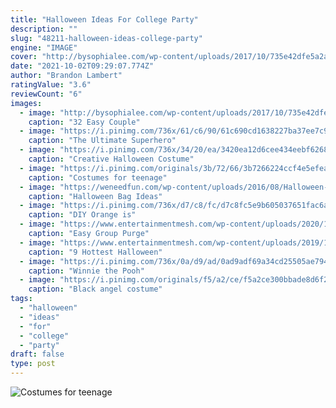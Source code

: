 ```yaml
---
title: "Halloween Ideas For College Party"
description: ""
slug: "48211-halloween-ideas-college-party"
engine: "IMAGE"
cover: "http://bysophialee.com/wp-content/uploads/2017/10/735e42dfe5a2ac27e2bbc100ee77be80.jpg"
date: "2021-10-02T09:29:07.774Z"
author: "Brandon Lambert"
ratingValue: "3.6"
reviewCount: "6"
images:
  - image: "http://bysophialee.com/wp-content/uploads/2017/10/735e42dfe5a2ac27e2bbc100ee77be80.jpg"
    caption: "32 Easy Couple"
  - image: "https://i.pinimg.com/736x/61/c6/90/61c690cd1638227ba37ee7c91411c1a6.jpg"
    caption: "The Ultimate Superhero"
  - image: "https://i.pinimg.com/736x/34/20/ea/3420ea12d6cee434eebf6268d8de3626.jpg"
    caption: "Creative Halloween Costume"
  - image: "https://i.pinimg.com/originals/3b/72/66/3b7266224ccf4e5efeae5b4bee7a105e.jpg"
    caption: "Costumes for teenage"
  - image: "https://weneedfun.com/wp-content/uploads/2016/08/Halloween-Bag-Ideas-3.jpg"
    caption: "Halloween Bag Ideas"
  - image: "https://i.pinimg.com/736x/d7/c8/fc/d7c8fc5e9b605037651fac6aa9c60a5c--group-halloween-costumes-group-costumes.jpg"
    caption: "DIY Orange is"
  - image: "https://www.entertainmentmesh.com/wp-content/uploads/2020/10/creepy-group-of-7-girls-purge-costumes.jpg"
    caption: "Easy Group Purge"
  - image: "https://www.entertainmentmesh.com/wp-content/uploads/2019/10/victoria-secret-angel-costume-ideas-for-halloween-680x906.jpg"
    caption: "9 Hottest Halloween"
  - image: "https://i.pinimg.com/736x/0a/d9/ad/0ad9adf69a34cd25505ae7942c1fad27.jpg"
    caption: "Winnie the Pooh"
  - image: "https://i.pinimg.com/originals/f5/a2/ce/f5a2ce300bbade8d6f277359b9e66c23.jpg"
    caption: "Black angel costume"
tags:
  - "halloween"
  - "ideas"
  - "for"
  - "college"
  - "party"
draft: false
type: post
---
```



![Costumes for teenage](https://i.pinimg.com/originals/3b/72/66/3b7266224ccf4e5efeae5b4bee7a105e.jpg "Costumes for teenage")


<!--inArticleAds-->

<!--galleryOne-->


<!--inArticleAds-->

<!--galleryTwo-->


<!--galleryThree-->

